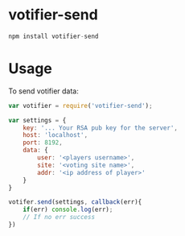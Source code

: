 # votifier-send

```javascript
npm install votifier-send
```

# Usage
To send votifier data:

```javascript
var votifier = require('votifier-send');

var settings = {
	key: '... Your RSA pub key for the server',
	host: 'localhost',
	port: 8192,
	data: {
		user: '<players username>',
		site: '<voting site name>',
		addr: '<ip address of player>'
	}
}

votifer.send(settings, callback(err){
	if(err) console.log(err);
	// If no err success
})
```